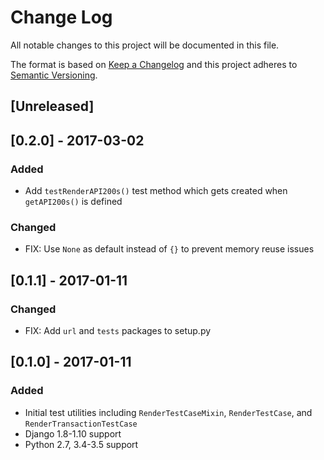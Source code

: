 # Change Log
All notable changes to this project will be documented in this file.

The format is based on [Keep a Changelog](http://keepachangelog.com/)
and this project adheres to [Semantic Versioning](http://semver.org/).

## [Unreleased]

## [0.2.0] - 2017-03-02
### Added
- Add `testRenderAPI200s()` test method which gets created when `getAPI200s()` is defined
### Changed
- FIX: Use `None` as default instead of `{}` to prevent memory reuse issues

## [0.1.1] - 2017-01-11
### Changed
- FIX: Add `url` and `tests` packages to setup.py

## [0.1.0] - 2017-01-11
### Added
- Initial test utilities including `RenderTestCaseMixin`, `RenderTestCase`, and `RenderTransactionTestCase`
- Django 1.8-1.10 support
- Python 2.7, 3.4-3.5 support
